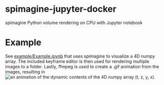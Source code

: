 # spimagine-jupyter-docker
spimagine Python volume rendering on CPU with Jupyter notebook

# Example
See [example/Example.ipynb](https://github.com/ivartz/spimagine-jupyter-docker/tree/master/example/Example.ipynb) that uses spimagine to visualize a 4D numpy array. The included keyframe editor is then used for rendering multiple images to a folder. Lastly, ffmpeg is used to create a .gif animation from the images, resulting in ![](https://github.com/ivartz/spimagine-jupyter-docker/tree/master/example/rendering.gif "an animation of the dynamic contents of the 4D numpy array (t, z, y, x)").

